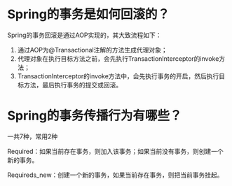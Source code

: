 # Spring的事务是如何回滚的？

Spring的事务回滚是通过AOP实现的，其大致流程如下：

1. 通过AOP为@Transactional注解的方法生成代理对象；
2. 代理对象在执行目标方法之前，会先执行TransactionInterceptor的invoke方法；
3. TransactionInterceptor的invoke方法中，会先执行事务的开启，然后执行目标方法，最后执行事务的提交或回滚。

# Spring的事务传播行为有哪些？

一共7种，常用2种

Required：如果当前存在事务，则加入该事务；如果当前没有事务，则创建一个新的事务。

Requireds_new：创建一个新的事务，如果当前存在事务，则把当前事务挂起。